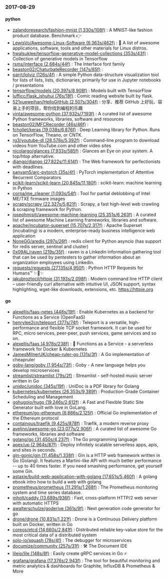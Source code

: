 ### 2017-08-29

#### python
* [zalandoresearch/fashion-mnist (1,330s/108f)](https://github.com/zalandoresearch/fashion-mnist) : A MNIST-like fashion product database. Benchmark 👉
* [LewisVo/Awesome-Linux-Software (6,363s/462f)](https://github.com/LewisVo/Awesome-Linux-Software) : 🐧 A list of awesome applications, software, tools and other materials for Linux distros.
* [hwalsuklee/tensorflow-generative-model-collections (353s/43f)](https://github.com/hwalsuklee/tensorflow-generative-model-collections) : Collection of generative models in Tensorflow
* [rsms/interface (2,684s/44f)](https://github.com/rsms/interface) : The Interface font family
* [beaston02/ChaturbateRecorder (147s/85f)](https://github.com/beaston02/ChaturbateRecorder) : 
* [parrt/lolviz (126s/4f)](https://github.com/parrt/lolviz) : A simple Python data-structure visualization tool for lists of lists, lists, dictionaries; primarily for use in Jupyter notebooks / presentations
* [tensorflow/models (20,397s/8,908f)](https://github.com/tensorflow/models) : Models built with TensorFlow
* [lufficc/flask_ishuhui (76s/18f)](https://github.com/lufficc/flask_ishuhui) : Comic reading website built by flask.
* [521xueweihan/HelloGitHub (2,507s/304f)](https://github.com/521xueweihan/HelloGitHub) : 分享、推荐 GitHub 上好玩、容易上手的项目，帮你找到编程的乐趣
* [vinta/awesome-python (37,932s/7,193f)](https://github.com/vinta/awesome-python) : A curated list of awesome Python frameworks, libraries, software and resources
* [beaston02/MFCRecorder (46s/46f)](https://github.com/beaston02/MFCRecorder) : 
* [fchollet/keras (19,038s/6,876f)](https://github.com/fchollet/keras) : Deep Learning library for Python. Runs on TensorFlow, Theano, or CNTK.
* [rg3/youtube-dl (28,578s/5,392f)](https://github.com/rg3/youtube-dl) : Command-line program to download videos from YouTube.com and other video sites
* [nicolargo/glances (7,933s/585f)](https://github.com/nicolargo/glances) : Glances an Eye on your system. A top/htop alternative.
* [django/django (27,822s/11,614f)](https://github.com/django/django) : The Web framework for perfectionists with deadlines.
* [sanyam5/arc-pytorch (35s/4f)](https://github.com/sanyam5/arc-pytorch) : PyTorch implementation of Attentive Recurrent Comparators
* [scikit-learn/scikit-learn (20,845s/11,180f)](https://github.com/scikit-learn/scikit-learn) : scikit-learn: machine learning in Python
* [corna/me_cleaner (1,093s/54f)](https://github.com/corna/me_cleaner) : Tool for partial deblobbing of Intel ME/TXE firmware images
* [scrapy/scrapy (22,327s/5,821f)](https://github.com/scrapy/scrapy) : Scrapy, a fast high-level web crawling & scraping framework for Python.
* [josephmisiti/awesome-machine-learning (25,351s/6,263f)](https://github.com/josephmisiti/awesome-machine-learning) : A curated list of awesome Machine Learning frameworks, libraries and software.
* [apache/incubator-superset (15,707s/2,317f)](https://github.com/apache/incubator-superset) : Apache Superset (incubating) is a modern, enterprise-ready business intelligence web application
* [NoneGG/aredis (297s/26f)](https://github.com/NoneGG/aredis) : redis client for Python asyncio (has support for redis server, sentinel and cluster)
* [0x09AL/raven (219s/35f)](https://github.com/0x09AL/raven) : raven is a Linkedin information gathering tool that can be used by pentesters to gather information about an organization employees using Linkedin.
* [requests/requests (27,135s/4,950f)](https://github.com/requests/requests) : Python HTTP Requests for Humans™ ✨🍰✨
* [jakubroztocil/httpie (31,193s/2,098f)](https://github.com/jakubroztocil/httpie) : Modern command line HTTP client – user-friendly curl alternative with intuitive UI, JSON support, syntax highlighting, wget-like downloads, extensions, etc. https://httpie.org

#### go
* [alexellis/faas-netes (448s/19f)](https://github.com/alexellis/faas-netes) : Enable Kubernetes as a backend for Functions as a Service (OpenFaaS)
* [henrylee2cn/teleport (377s/74f)](https://github.com/henrylee2cn/teleport) : Teleport is a versatile, high-performance and flexible TCP socket framework. It can be used for RPC, micro services, peer-peer, push services, game services and so on.
* [alexellis/faas (4,978s/238f)](https://github.com/alexellis/faas) : 🐳 Functions as a Service - a serverless framework for Docker & Kubernetes
* [JamesMilnerUK/cheap-ruler-go (131s/3f)](https://github.com/JamesMilnerUK/cheap-ruler-go) : A Go implementation of cheapruler
* [goby-lang/goby (1,954s/73f)](https://github.com/goby-lang/goby) : Goby - A new language helps you develop microservices
* [streamlist/streamlist (79s/2f)](https://github.com/streamlist/streamlist) : Streamlist - self-hosted music server written in Go
* [unidoc/unidoc (345s/19f)](https://github.com/unidoc/unidoc) : UniDoc is a PDF library for Golang
* [kubernetes/kubernetes (26,353s/9,389f)](https://github.com/kubernetes/kubernetes) : Production-Grade Container Scheduling and Management
* [gohugoio/hugo (19,246s/2,612f)](https://github.com/gohugoio/hugo) : A Fast and Flexible Static Site Generator built with love in GoLang.
* [ethereum/go-ethereum (6,886s/2,125f)](https://github.com/ethereum/go-ethereum) : Official Go implementation of the Ethereum protocol
* [containous/traefik (9,425s/878f)](https://github.com/containous/traefik) : Træfik, a modern reverse proxy
* [avelino/awesome-go (23,077s/2,906f)](https://github.com/avelino/awesome-go) : A curated list of awesome Go frameworks, libraries and software
* [golang/go (31,450s/4,237f)](https://github.com/golang/go) : The Go programming language
* [apex/up (2,964s/87f)](https://github.com/apex/up) : Deploy infinitely scalable serverless apps, apis, and sites in seconds.
* [gin-gonic/gin (11,458s/1,338f)](https://github.com/gin-gonic/gin) : Gin is a HTTP web framework written in Go (Golang). It features a Martini-like API with much better performance -- up to 40 times faster. If you need smashing performance, get yourself some Gin.
* [astaxie/build-web-application-with-golang (17,651s/5,460f)](https://github.com/astaxie/build-web-application-with-golang) : A golang ebook intro how to build a web with golang
* [prometheus/prometheus (11,291s/1,268f)](https://github.com/prometheus/prometheus) : The Prometheus monitoring system and time series database.
* [mholt/caddy (13,689s/936f)](https://github.com/mholt/caddy) : Fast, cross-platform HTTP/2 web server with automatic HTTPS
* [awalterschulze/goderive (361s/9f)](https://github.com/awalterschulze/goderive) : Next generation code generator for go
* [drone/drone (10,831s/1,221f)](https://github.com/drone/drone) : Drone is a Continuous Delivery platform built on Docker, written in Go
* [coreos/etcd (14,660s/2,841f)](https://github.com/coreos/etcd) : Distributed reliable key-value store for the most critical data of a distributed system
* [solo-io/squash (78s/4f)](https://github.com/solo-io/squash) : The debugger for microservices
* [documize/community (257s/31f)](https://github.com/documize/community) : 🛠 The Document IDE
* [lileio/lile (148s/8f)](https://github.com/lileio/lile) : Easily create gRPC services in Go ⚡️
* [grafana/grafana (17,376s/2,943f)](https://github.com/grafana/grafana) : The tool for beautiful monitoring and metric analytics & dashboards for Graphite, InfluxDB & Prometheus & More
